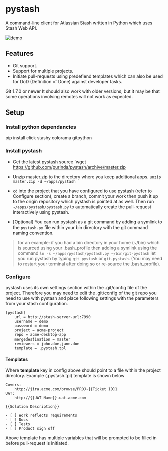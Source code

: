 # pystash
A command-line client for Atlassian Stash written in Python which uses Stash Web API.

![demo](https://raw.github.com/purinda/pystash/master/demo.gif)

## Features
* Git support.
* Support for multiple projects.
* Initiate pull-requests using predefiend templates which can also be used for DoD (Definition of Done) against developer tasks.

Git 1.7.0 or newer
It should also work with older versions, but it may be that some operations involving remotes will not work as expected.

## Setup
### Install python dependancies
pip install click stashy colorama gitpython

### Install pystash

* Get the latest pystash source
`wget https://github.com/purinda/pystash/archive/master.zip

* Unzip master.zip to the directory where you keep additional apps.
`unzip master.zip -d ~/apps/pystash`

* `cd` into the project that you have configured to use pystash (refer to Configure section), create a branch, commit your work
then push it up to the origin repository which pystash is pointed at as well. Then run `~/apps/pystash/pystash.py` to automatically
create the pull-request interactively using pystash.

* [Optional] You can run pystash as a git command by adding a symlink to the `pystash.py` file within your bin directory with
the git command naming convention.
> for an example: if you had a bin directory in your home (~/bin) which is sourced using your .bash_profile then adding a symlink using the command `ln -s ~/apps/pystash/pystash.py ~/bin/git-pystash` let you run pystash by typing `git pystash` or `git-pystash`. (You may need to restart your terminal after doing so or re-source the .bash_profile).

### Configure
pystash uses its own settings section within the .git/config file of the project. Therefore you may need to edit the
.git/config of the git repo you need to use with pystash and place following settings with the parameters from your
stash configuration.

```
[pystash]
    url = http://stash-server-url:7990
    username = demo
    password = demo
    project = acme-project
    repo = acme-desktop-app
    mergedestination = master
    reviewers = john.doe,jane.doe
    template = .pystash.tpl
```

#### Templates
Where **template** key in config above should point to a file within the project directory. Example (.pystash.tpl) template is shown below
```
Covers:
    http://jira.acme.com/browse/PROJ-{{Ticket ID}}
UAT:
    http://{{UAT Name}}.uat.acme.com

{{Solution Description}}

- [ ] Work reflects requirements
- [ ] Docs
- [ ] Tests
- [ ] Product sign off
```
Above template has multiple variables that will be prompted to be filled in before pull-request is initiated.
